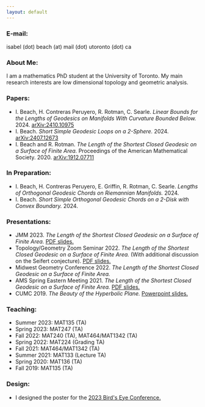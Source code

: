 ```yaml
---
layout: default
---
```

<h3>E-mail:</h3> isabel (dot) beach (at) mail (dot) utoronto (dot) ca

<h3>About Me:</h3> I am a mathematics PhD student at the University of Toronto.
My main research interests are low dimensional topology and geometric analysis.

<h3>Papers:</h3>
<ul> 
	<li> 
    I. Beach, H. Contreras Peruyero, R. Rotman, C. Searle. <i>Linear Bounds for the Lengths of Geodesics on Manifolds With Curvature Bounded Below.</i> 2024.
	<a href="https://arxiv.org/abs/2410.10975">arXiv:2410.10975</a>
	</li>
	<li> 
    I. Beach. <i>Short Simple Geodesic Loops on a 2-Sphere.</i> 2024.
	<a href="https://arxiv.org/abs/2407.12673">arXiv:2407.12673</a>
	</li>
	<li> 
	I. Beach and R. Rotman. <i>The Length of the Shortest Closed Geodesic on a Surface of Finite Area.</i> Proceedings of the American Mathematical Society. 2020. 
	<a href="https://arxiv.org/abs/1912.07711">arXiv:1912.07711</a>
	</li>
</ul>

<h3>In Preparation:</h3>
<ul> 
	<li> 
	I. Beach, H. Contreras Peruyero, E. Griffin, R. Rotman, C. Searle. <i>Lengths of Orthogonal Geodesic Chords on Riemannian Manifolds.</i> 2024.
	</li>
	<li> 
	I. Beach. <i>Short Simple Orthogonal Geodesic Chords on a 2-Disk with Convex Boundary.</i> 2024.
	</li>
</ul>


<h3>Presentations:</h3>
<ul> 
	<li> 
	JMM 2023. <i>The Length of the Shortest Closed Geodesic on a Surface of Finite Area.</i> <a href="https://ibeach.github.io/files/beach_jmm2023_slides.pdf">PDF slides.</a>	
	</li>
	<li> 
	Topology/Geometry Zoom Seminar 2022. <i>The Length of the Shortest Closed Geodesic on a Surface of Finite Area.</i> (With additional discussion on the Seifert conjecture). <a href="https://ibeach.github.io/files/beach_botvinnik2022_slides.pdf">PDF slides.</a>	
	</li>
	<li> 
	Midwest Geometry Conference 2022. <i>The Length of the Shortest Closed Geodesic on a Surface of Finite Area.</i> 	
	</li>
	<li> 
	AMS Spring Eastern Meeting 2021. <i>The Length of the Shortest Closed Geodesic on a Surface of Finite Area.</i> <a href="https://ibeach.github.io/files/beach_ams2021_slides.pdf">PDF slides.</a>	
	</li>
	<li> 
	CUMC 2019. <i> The Beauty of the Hyperbolic Plane.</i> <a href="https://ibeach.github.io/files/isabel_hyp_geom_pres.pptx">Powerpoint slides.</a>
	</li>
</ul>

<h3>Teaching:</h3>
<ul> 
	<li> 
	Summer 2023: MAT135 (TA)
	</li>
	<li> 
	Spring 2023: MAT247 (TA)
	</li>
	<li> 
	Fall 2022: MAT240 (TA), MAT464/MAT1342 (TA)
	</li>
	<li> 
	Spring 2022: MAT224 (Grading TA)
	</li>
	<li> 
	Fall 2021: MAT464/MAT1342 (TA)
	</li>
	<li> 
	Summer 2021: MAT133 (Lecture TA)
	</li>
	<li> 
	Spring 2020: MAT136 (TA)
	</li>
	<li> 
	Fall 2019: MAT135 (TA)
	</li>
</ul>
<h3>Design:</h3>
<ul> 
	<li> 
	I designed the poster for the <a href="https://ibeach.github.io/files/birds_eye.pdf">2023 Bird's Eye Conference.</a>
	</li>
</ul>
